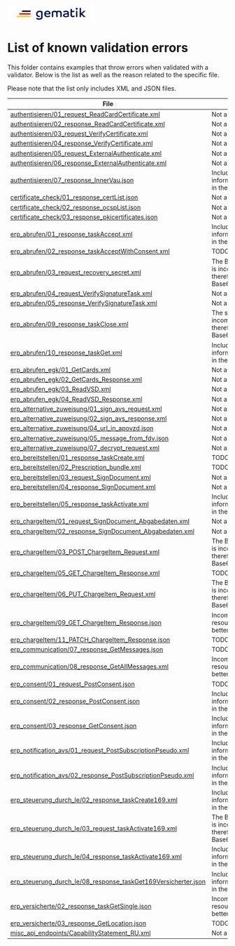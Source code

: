 <img width="200" height="37" src="../../images/Gematik_Logo_Flag_With_Background.png"/> <br/>

# List of known validation errors 

This folder contains examples that throw errors when validated with a validator. Below is the list as well as the reason related to the specific file.

Please note that the list only includes XML and JSON files.

| **File** | **Reason** |
|------|--------|
|[authentisieren/01_request_ReadCardCertificate.xml](authentisieren/01_request_ReadCardCertificate.xml)|Not a FHIR resource|
|[authentisieren/02_response_ReadCardCertificate.xml](authentisieren/02_response_ReadCardCertificate.xml)|Not a FHIR resource|
|[authentisieren/03_request_VerifyCertificate.xml](authentisieren/03_request_VerifyCertificate.xml)|Not a FHIR resource|
|[authentisieren/04_response_VerifyCertificate.xml](authentisieren/04_response_VerifyCertificate.xml)|Not a FHIR resource
|[authentisieren/05_request_ExternalAuthenticate.xml](authentisieren/05_request_ExternalAuthenticate.xml)|Not a FHIR resource|
|[authentisieren/06_response_ExternalAuthenticate.xml](authentisieren/06_response_ExternalAuthenticate.xml)|Not a FHIR resource|
|[authentisieren/07_response_InnerVau.json](authentisieren/07_response_InnerVau.json)|Includes extra information/comments in the file|
|[certificate_check/01_response_certList.json](certificate_check/01_response_certList.json)|Not a FHIR resource|
|[certificate_check/02_response_ocspList.json](certificate_check/02_response_ocspList.json)|Not a FHIR resource|
|[certificate_check/03_response_pkicertificates.json](certificate_check/03_response_pkicertificates.json)|Not a FHIR resource|
|[erp_abrufen/01_response_taskAccept.xml](erp_abrufen/01_response_taskAccept.xml)|Includes extra information/comments in the file|
|[erp_abrufen/02_response_taskAcceptWithConsent.xml](erp_abrufen/02_response_taskAcceptWithConsent.xml)|TODO: Investigate|
|[erp_abrufen/03_request_recovery_secret.xml](erp_abrufen/03_request_recovery_secret.xml)|The Binary.data value is incomplete and therefore not a valid Base64 value|
|[erp_abrufen/04_request_VerifySignatureTask.xml](erp_abrufen/04_request_VerifySignatureTask.xml)|Not a FHIR resource|
|[erp_abrufen/05_response_VerifySignatureTask.xml](erp_abrufen/05_response_VerifySignatureTask.xml)|Not a FHIR resource|
|[erp_abrufen/09_response_taskClose.xml](erp_abrufen/09_response_taskClose.xml)|The signature is incomplete and therefore not a valid Base64 value|
|[erp_abrufen/10_response_taskGet.xml](erp_abrufen/10_response_taskGet.xml)|Includes extra information/comments in the file|
|[erp_abrufen_egk/01_GetCards.xml](erp_abrufen_egk/01_GetCards.xml)|Not a FHIR resource|
|[erp_abrufen_egk/02_GetCards_Response.xml](erp_abrufen_egk/02_GetCards_Response.xml)|Not a FHIR resource|
|[erp_abrufen_egk/03_ReadVSD.xml](erp_abrufen_egk/03_ReadVSD.xml)|Not a FHIR resource|
|[erp_abrufen_egk/04_ReadVSD_Response.xml](erp_abrufen_egk/04_ReadVSD_Response.xml)|Not a FHIR resource|
|[erp_alternative_zuweisung/01_sign_avs_request.xml](erp_alternative_zuweisung/01_sign_avs_request.xml)|Not a FHIR resource|
|[erp_alternative_zuweisung/02_sign_avs_response.xml](erp_alternative_zuweisung/02_sign_avs_response.xml)|Not a FHIR resource|
|[erp_alternative_zuweisung/04_url_in_apovzd.json](erp_alternative_zuweisung/04_url_in_apovzd.json)|Not a FHIR resource|
|[erp_alternative_zuweisung/05_message_from_fdv.json](erp_alternative_zuweisung/05_message_from_fdv.json)|Not a FHIR resource|
|[erp_alternative_zuweisung/07_decrypt_request.xml](erp_alternative_zuweisung/07_decrypt_request.xml)|Not a FHIR resource|
|[erp_bereitstellen/01_response_taskCreate.xml](erp_bereitstellen/01_response_taskCreate.xml)|TODO: Investigate|
|[erp_bereitstellen/02_Prescription_bundle.xml](erp_bereitstellen/02_Prescription_bundle.xml)|TODO: Investigate|
|[erp_bereitstellen/03_request_SignDocument.xml](erp_bereitstellen/03_request_SignDocument.xml)|Not a FHIR resource|
|[erp_bereitstellen/04_response_SignDocument.xml](erp_bereitstellen/04_response_SignDocument.xml)|Not a FHIR resource|
|[erp_bereitstellen/05_response_taskActivate.xml](erp_bereitstellen/05_response_taskActivate.xml)|Includes extra information/comments in the file|
|[erp_chargeItem/01_request_SignDocument_Abgabedaten.xml](erp_chargeItem/01_request_SignDocument_Abgabedaten.xml)|Not a FHIR resource|
|[erp_chargeItem/02_response_SignDocument_Abgabedaten.xml](erp_chargeItem/02_response_SignDocument_Abgabedaten.xml)|Not a FHIR resource|
|[erp_chargeItem/03_POST_ChargeItem_Request.xml](erp_chargeItem/03_POST_ChargeItem_Request.xml)|The Binary.data value is incomplete and therefore not a valid Base64 value|
|[erp_chargeItem/05_GET_ChargeItem_Response.xml](erp_chargeItem/05_GET_ChargeItem_Response.xml)|TODO: Investigate|
|[erp_chargeItem/06_PUT_ChargeItem_Request.xml](erp_chargeItem/06_PUT_ChargeItem_Request.xml)|The Binary.data value is incomplete and therefore not a valid Base64 value|
|[erp_chargeItem/09_GET_ChargeItem_Response.json](erp_chargeItem/09_GET_ChargeItem_Response.json)|Incomplete FHIR resource to allow better readability|
|[erp_chargeItem/11_PATCH_ChargeItem_Response.json](erp_chargeItem/11_PATCH_ChargeItem_Response.json)|TODO: Investigate|
|[erp_communication/07_response_GetMessages.json](erp_communication/07_response_GetMessages.json)|TODO: Investigate|
|[erp_communication/08_response_GetAllMessages.xml](erp_communication/08_response_GetAllMessages.xml)|Incomplete FHIR resource to allow better readability|
|[erp_consent/01_request_PostConsent.json](erp_consent/01_request_PostConsent.json)|TODO: Investigate|
|[erp_consent/02_response_PostConsent.json](erp_consent/02_response_PostConsent.json)|Includes extra information/comments in the file|
|[erp_consent/03_response_GetConsent.json](erp_consent/03_response_GetConsent.json)|Includes extra information/comments in the file|
|[erp_notification_avs/01_request_PostSubscriptionPseudo.xml](erp_notification_avs/01_request_PostSubscriptionPseudo.xml)|Includes extra information/comments in the file|
|[erp_notification_avs/02_response_PostSubscriptionPseudo.xml](erp_notification_avs/02_response_PostSubscriptionPseudo.xml)|Includes extra information/comments in the file|
|[erp_steuerung_durch_le/02_response_taskCreate169.xml](erp_steuerung_durch_le/02_response_taskCreate169.xml)|Includes extra information/comments in the file|
|[erp_steuerung_durch_le/03_request_taskActivate169.xml](erp_steuerung_durch_le/03_request_taskActivate169.xml)|The Binary.data value is incomplete and therefore not a valid Base64 value|
|[erp_steuerung_durch_le/04_response_taskActivate169.xml](erp_steuerung_durch_le/04_response_taskActivate169.xml)|Includes extra information/comments in the file|
|[erp_steuerung_durch_le/08_response_taskGet169Versicherter.json](erp_steuerung_durch_le/08_response_taskGet169Versicherter.json)|Includes extra information/comments in the file|
|[erp_versicherte/02_response_taskGetSingle.json](erp_versicherte/02_response_taskGetSingle.json)|Incomplete FHIR resource to allow better readability|
|[erp_versicherte/03_response_GetLocation.json](erp_versicherte/03_response_GetLocation.json)|TODO: Investigate|
|[misc_api_endpoints/CapabilityStatement_RU.xml](misc_api_endpoints/CapabilityStatement_RU.xml)|Not a FHIR resource|
